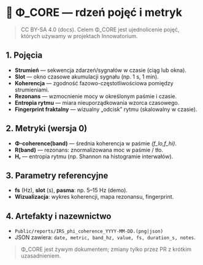 # 🧩 Φ_CORE — rdzeń pojęć i metryk
> CC BY-SA 4.0 (docs). Celem Φ_CORE jest ujednolicenie pojęć, których używamy w projektach Innowatorium.

## 1. Pojęcia
- **Strumień** — sekwencja zdarzeń/sygnałów w czasie (ciąg lub okna).
- **Slot** — okno czasowe akumulacji sygnału (np. 1 s, 1 min).
- **Koherencja** — zgodność fazowo-częstotliwościowa pomiędzy strumieniami.
- **Rezonans** — wzmocnienie mocy w określonym paśmie i czasie.
- **Entropia rytmu** — miara nieuporządkowania wzorca czasowego.
- **Fingerprint fraktalny** — wizualny „odcisk” rytmu (skalowalny w czasie).

## 2. Metryki (wersja 0)
- **Φ-coherence(band)** — średnia koherencja w paśmie *(f_lo,f_hi)*.
- **R(band)** — rezonans: znormalizowana moc w paśmie / tło.
- **Hᵣ** — entropia rytmu (np. Shannon na histogramie interwałów).

## 3. Parametry referencyjne
- **fs** (Hz), **slot** (s), **pasma**: np. 5–15 Hz (demo).
- **Wizualizacja**: wykres koherencji, mapa rezonansu, fingerprint.

## 4. Artefakty i nazewnictwo
- `Public/reports/IRS_phi_coherence_YYYY-MM-DD.(png|json)`
- JSON zawiera: `date, metric, band_hz, value, fs, duration_s, notes`.

> Φ_CORE jest żywym dokumentem; zmiany tylko przez PR z krótkim uzasadnieniem.
